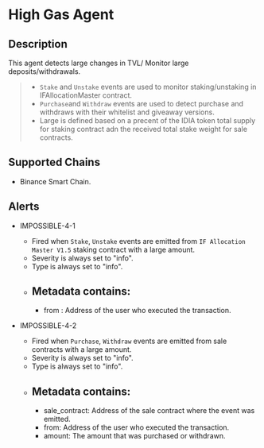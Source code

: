 # High Gas Agent

## Description

This agent detects large changes in TVL/ Monitor large deposits/withdrawals.

> - `Stake` and `Unstake` events are used to monitor staking/unstaking in IFAllocationMaster contract.
> - `Purchase`and `Withdraw` events are used to detect purchase and withdraws with their whitelist and giveaway versions.
> - Large is defined based on a precent of the IDIA token total supply for staking contract adn the received total stake weight for sale contracts.

## Supported Chains

- Binance Smart Chain.

## Alerts

- IMPOSSIBLE-4-1

  - Fired when `Stake`, `Unstake` events are emitted from `IF Allocation Master V1.5` staking contract with a large amount.
  - Severity is always set to "info".
  - Type is always set to "info".
  - ## Metadata contains:
    - from : Address of the user who executed the transaction.

- IMPOSSIBLE-4-2
  - Fired when `Purchase`, `Withdraw` events are emitted from sale contracts with a large amount.
  - Severity is always set to "info".
  - Type is always set to "info".
  - ## Metadata contains:
    - sale_contract: Address of the sale contract where the event was emitted.
    - from: Address of the user who executed the transaction.
    - amount: The amount that was purchased or withdrawn.
